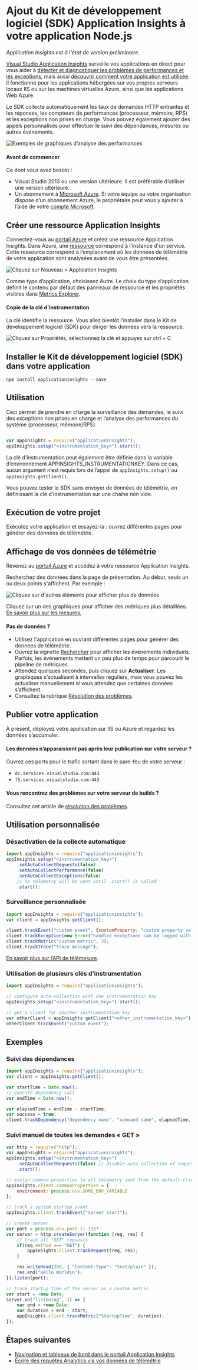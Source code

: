 <properties
	pageTitle="Ajout du Kit de développement logiciel (SDK) Application Insights à votre application Node.js | Microsoft Azure"
	description="Analysez l'utilisation, la disponibilité et les performances de votre application web locale ou Microsoft Azure avec Application Insights."
	services="application-insights"
    documentationCenter=""
	authors="alancameronwills"
	manager="douge"/>

<tags
	ms.service="application-insights"
	ms.workload="tbd"
	ms.tgt_pltfrm="ibiza"
	ms.devlang="na"
	ms.topic="get-started-article"
	ms.date="08/30/2016"
	ms.author="awills"/>


# Ajout du Kit de développement logiciel (SDK) Application Insights à votre application Node.js

*Application Insights est à l'état de version préliminaire.*

[Visual Studio Application Insights](app-insights-overview.md) surveille vos applications en direct pour vous aider à [détecter et diagnostiquer les problèmes de performances et les exceptions](app-insights-detect-triage-diagnose.md), mais aussi [découvrir comment votre application est utilisée](app-insights-overview-usage.md). Il fonctionne pour les applications hébergées sur vos propres serveurs locaux IIS ou sur les machines virtuelles Azure, ainsi que les applications Web Azure.



Le SDK collecte automatiquement les taux de demandes HTTP entrantes et les réponses, les compteurs de performances (processeur, mémoire, RPS) et les exceptions non prises en charge. Vous pouvez également ajouter des appels personnalisés pour effectuer le suivi des dépendances, mesures ou autres événements.

![Exemples de graphiques d’analyse des performances](./media/app-insights-windows-services/10-perf.png)


#### Avant de commencer

Ce dont vous avez besoin :

* Visual Studio 2013 ou une version ultérieure. Il est préférable d’utiliser une version ultérieure.
* Un abonnement à [Microsoft Azure](http://azure.com). Si votre équipe ou votre organisation dispose d’un abonnement Azure, le propriétaire peut vous y ajouter à l’aide de votre [compte Microsoft](http://live.com).

## <a name="add"></a>Créer une ressource Application Insights

Connectez-vous au [portail Azure][portal] et créez une ressource Application Insights. Dans Azure, une [ressource][roles] correspond à l’instance d'un service. Cette ressource correspond à l’emplacement où les données de télémétrie de votre application sont analysées avant de vous être présentées.

![Cliquez sur Nouveau > Application Insights](./media/app-insights-windows-services/01-new-asp.png)

Comme type d’application, choisissez Autre. Le choix du type d’application définit le contenu par défaut des panneaux de ressource et les propriétés visibles dans [Metrics Explorer][metrics].

#### Copie de la clé d'instrumentation

La clé identifie la ressource. Vous allez bientôt l’installer dans le Kit de développement logiciel (SDK) pour diriger les données vers la ressource.

![Cliquez sur Propriétés, sélectionnez la clé et appuyez sur ctrl + C](./media/app-insights-windows-services/02-props-asp.png)


## <a name="sdk"></a> Installer le Kit de développement logiciel (SDK) dans votre application

```
npm install applicationinsights --save
```

## Utilisation

Ceci permet de prendre en charge la surveillance des demandes, le suivi des exceptions non prises en charge et l’analyse des performances du système (processeur, mémoire/RPS).

```javascript

var appInsights = require("applicationinsights");
appInsights.setup("<instrumentation_key>").start();
```

La clé d’instrumentation peut également être définie dans la variable d’environnement APPINSIGHTS\_INSTRUMENTATIONKEY. Dans ce cas, aucun argument n’est requis lors de l’appel de `appInsights.setup()` ou `appInsights.getClient()`.

Vous pouvez tester le SDK sans envoyer de données de télémétrie, en définissant la clé d’instrumentation sur une chaîne non vide.


## <a name="run"></a> Exécution de votre projet

Exécutez votre application et essayez-la : ouvrez différentes pages pour générer des données de télémétrie.


## <a name="monitor"></a> Affichage de vos données de télémétrie

Revenez au [portail Azure](https://portal.azure.com) et accédez à votre ressource Application Insights.


Recherchez des données dans la page de présentation. Au début, seuls un ou deux points s'affichent. Par exemple :

![Cliquez sur d'autres éléments pour afficher plus de données](./media/app-insights-windows-services/12-first-perf.png)

Cliquez sur un des graphiques pour afficher des métriques plus détaillées. [En savoir plus sur les mesures.][perf]

#### Pas de données ?

* Utilisez l'application en ouvrant différentes pages pour générer des données de télémétrie.
* Ouvrez la vignette [Rechercher](app-insights-diagnostic-search.md) pour afficher les événements individuels. Parfois, les événements mettent un peu plus de temps pour parcourir le pipeline de métriques.
* Attendez quelques secondes, puis cliquez sur **Actualiser**. Les graphiques s’actualisent à intervalles réguliers, mais vous pouvez les actualiser manuellement si vous attendez que certaines données s’affichent.
* Consultez la rubrique [Résolution des problèmes][qna].

## Publier votre application

À présent, déployez votre application sur IIS ou Azure et regardez les données s’accumuler.


#### Les données n’apparaissent pas après leur publication sur votre serveur ?

Ouvrez ces ports pour le trafic sortant dans le pare-feu de votre serveur :

+ `dc.services.visualstudio.com:443`
+ `f5.services.visualstudio.com:443`


#### Vous rencontrez des problèmes sur votre serveur de builds ?

Consultez cet article de [résolution des problèmes](app-insights-asp-net-troubleshoot-no-data.md#NuGetBuild).



## Utilisation personnalisée 

### Désactivation de la collecte automatique

```javascript
import appInsights = require("applicationinsights");
appInsights.setup("<instrumentation_key>")
    .setAutoCollectRequests(false)
    .setAutoCollectPerformance(false)
    .setAutoCollectExceptions(false)
    // no telemetry will be sent until .start() is called
    .start();
```

### Surveillance personnalisée

```javascript
import appInsights = require("applicationinsights");
var client = appInsights.getClient();

client.trackEvent("custom event", {customProperty: "custom property value"});
client.trackException(new Error("handled exceptions can be logged with this method"));
client.trackMetric("custom metric", 3);
client.trackTrace("trace message");
```

[En savoir plus sur l’API de télémesure](app-insights-api-custom-events-metrics.md).

### Utilisation de plusieurs clés d’instrumentation

```javascript
import appInsights = require("applicationinsights");

// configure auto-collection with one instrumentation key
appInsights.setup("<instrumentation_key>").start();

// get a client for another instrumentation key
var otherClient = appInsights.getClient("<other_instrumentation_key>");
otherClient.trackEvent("custom event");
```

## Exemples

### Suivi des dépendances

```javascript
import appInsights = require("applicationinsights");
var client = appInsights.getClient();

var startTime = Date.now();
// execute dependency call
var endTime = Date.now();

var elapsedTime = endTime - startTime;
var success = true;
client.trackDependency("dependency name", "command name", elapsedTime, success);
```



### Suivi manuel de toutes les demandes « GET »

```javascript
var http = require("http");
var appInsights = require("applicationinsights");
appInsights.setup("<instrumentation_key>")
    .setAutoCollectRequests(false) // disable auto-collection of requests for this example
    .start();

// assign common properties to all telemetry sent from the default client
appInsights.client.commonProperties = {
    environment: process.env.SOME_ENV_VARIABLE
};

// track a system startup event
appInsights.client.trackEvent("server start");

// create server
var port = process.env.port || 1337
var server = http.createServer(function (req, res) {
    // track all "GET" requests
    if(req.method === "GET") {
        appInsights.client.trackRequest(req, res);
    }

    res.writeHead(200, { "Content-Type": "text/plain" });
    res.end("Hello World\n");
}).listen(port);

// track startup time of the server as a custom metric
var start = +new Date;
server.on("listening", () => {
    var end = +new Date;
    var duration = end - start;
    appInsights.client.trackMetric("StartupTime", duration);
});
```

## Étapes suivantes

* [Navigation et tableaux de bord dans le portail Application Insights](app-insights-dashboards.md)
* [Écrire des requêtes Analytics via vos données de télémétrie](app-insights-analytics-tour.md)



<!--Link references-->

[knowUsers]: app-insights-overview-usage.md
[metrics]: app-insights-metrics-explorer.md
[perf]: app-insights-web-monitor-performance.md
[portal]: http://portal.azure.com/
[qna]: app-insights-troubleshoot-faq.md
[roles]: app-insights-resources-roles-access-control.md

<!---HONumber=AcomDC_0914_2016-->